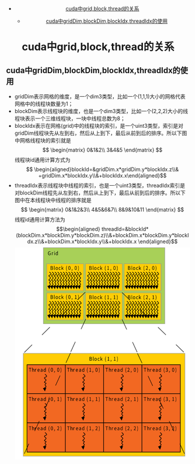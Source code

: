 <!-- @import "[TOC]" {cmd="toc" depthFrom=1 depthTo=6 orderedList=false} -->

<!-- code_chunk_output -->

- [<center>cuda中grid,block,thread的关系<center>](#centercuda中gridblockthread的关系center)
  - [cuda中gridDim,blockDim,blockIdx,threadIdx的使用](#cuda中griddimblockdimblockidxthreadidx的使用)

<!-- /code_chunk_output -->
# <center>cuda中grid,block,thread的关系<center>
## cuda中gridDim,blockDim,blockIdx,threadIdx的使用
- gridDim表示网格的维度，是一个dim3类型，比如一个(1,1,1)大小的网格代表网格中的线程块数量为1；
- blockDim表示线程块的维度，也是一个dim3类型，比如一个(2,2,2)大小的线程块表示一个三维线程块，一块中线程总数为8；
- blockIdx表示在网格(grid)中的线程块的索引，是一个uint3类型，索引是对gridDim线程块先从左到右，然后从上到下，最后从前到后的排序。所以下图中网格线程块的索引就是
$$
\begin{matrix}
0&1&2\\
3&4&5
\end{matrix}
$$
线程块id通用计算方式为
$$ \begin{aligned}blockId=&gridDim.x*gridDim.y*blockIdx.z\\&
+gridDim.x*blockIdx.y\\&+blockIdx.x\end{aligned}$$
- threadIdx表示线程块中线程的索引，也是一个uint3类型，threadIdx索引是对blockDim线程先从左到右，然后从上到下，最后从前到后的排序。所以下图中在本线程块中线程的排序就是
$$
\begin{matrix}
0&1&2&3\\
4&5&6&7\\
8&9&10&11
\end{matrix}
$$
线程id通用计算方法为
$$\begin{aligned}
threadId=&blockId*(blockDim.x*blockDim.y*blockDim.z)\\&+blockDim.x*blockDim.y*blockIdx.z\\&+blockDim.x*blockIdx.y\\&+blockIdx.x
\end{aligned}$$
![grid_block_thread](../img/grid-block-thread.png)

